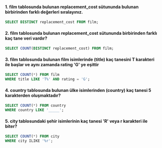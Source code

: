 ####  1. film tablosunda bulunan replacement_cost sütununda bulunan birbirinden farklı değerleri sıralayınız.

```sql
SELECT DISTINCT replacement_cost FROM film;
```

#### 2. film tablosunda bulunan replacement_cost sütununda birbirinden farklı kaç tane veri vardır?

```sql
SELECT COUNT(DISTINCT replacement_cost) FROM film;
```

#### 3. film tablosunda bulunan film isimlerinde (title) kaç tanesini T karakteri ile başlar ve aynı zamanda rating 'G' ye eşittir

```sql
SELECT COUNT(*) FROM film
WHERE title LIKE 'T%' AND rating = 'G';
```

#### 4. country tablosunda bulunan ülke isimlerinden (country) kaç tanesi 5 karakterden oluşmaktadır?

```sql
SELECT COUNT(*) FROM country
WHERE country LIKE '_____';
```

#### 5. city tablosundaki şehir isimlerinin kaç tanesi 'R' veya r karakteri ile biter?

```sql
SELECT COUNT(*) FROM city
WHERE city ILIKE '%r';
```
